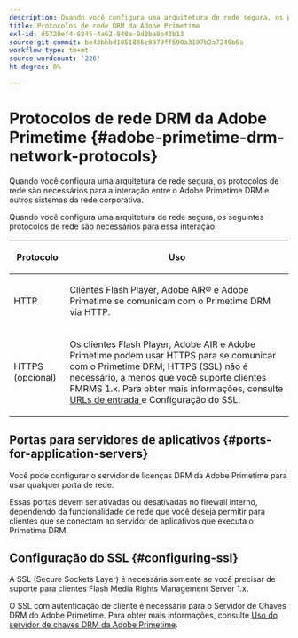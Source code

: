 ```yaml
---
description: Quando você configura uma arquitetura de rede segura, os protocolos de rede são necessários para a interação entre o Adobe Primetime DRM e outros sistemas da rede corporativa.
title: Protocolos de rede DRM da Adobe Primetime
exl-id: d5720ef4-6845-4a62-940a-9d8ba9b43b13
source-git-commit: be43bbbd1051886c8979ff590a3197b2a7249b6a
workflow-type: tm+mt
source-wordcount: '226'
ht-degree: 0%

---
```


# Protocolos de rede DRM da Adobe Primetime {#adobe-primetime-drm-network-protocols}

Quando você configura uma arquitetura de rede segura, os protocolos de rede são necessários para a interação entre o Adobe Primetime DRM e outros sistemas da rede corporativa.

Quando você configura uma arquitetura de rede segura, os seguintes protocolos de rede são necessários para essa interação:

<table frame="all" colsep="1" rowsep="1" class="+ topic/table adobe-d/table " id="table_itc_33z_n4"> 
 <thead class="- topic/thead "> 
  <tr rowsep="1" class="- topic/row "> 
   <th colname="1" class="- topic/entry entry"> <p class="- topic/p ">Protocolo </p> </th> 
   <th colname="2" class="- topic/entry entry"> <p class="- topic/p ">Uso </p> </th> 
  </tr> 
 </thead>
 <tbody class="- topic/tbody "> 
  <tr rowsep="1" class="- topic/row "> 
   <td colname="1" class="- topic/entry "> <p class="- topic/p ">HTTP </p> </td> 
   <td colname="2" class="- topic/entry "> <p class="- topic/p ">Clientes Flash Player, Adobe AIR® e Adobe Primetime se comunicam com o Primetime DRM via HTTP. </p> </td> 
  </tr> 
  <tr rowsep="0" class="- topic/row "> 
   <td colname="1" class="- topic/entry "> <p class="- topic/p ">HTTPS (opcional) </p> </td> 
   <td colname="2" class="- topic/entry "> <p class="- topic/p ">Os clientes Flash Player, Adobe AIR e Adobe Primetime podem usar HTTPS para se comunicar com o Primetime DRM; HTTPS (SSL) não é necessário, a menos que você suporte clientes FMRMS 1.x. Para obter mais informações, consulte <a href="../../secure-deployment-guidelines/overview/network-topology-firewall-rules.md" format="dita" scope="local"> URLs de entrada </a> e Configuração do SSL. </p> </td> 
  </tr> 
 </tbody> 
</table>

## Portas para servidores de aplicativos {#ports-for-application-servers}

Você pode configurar o servidor de licenças DRM da Adobe Primetime para usar qualquer porta de rede.

Essas portas devem ser ativadas ou desativadas no firewall interno, dependendo da funcionalidade de rede que você deseja permitir para clientes que se conectam ao servidor de aplicativos que executa o Primetime DRM.

## Configuração do SSL {#configuring-ssl}

A SSL (Secure Sockets Layer) é necessária somente se você precisar de suporte para clientes Flash Media Rights Management Server 1.x.

O SSL com autenticação de cliente é necessário para o Servidor de Chaves DRM do Adobe Primetime. Para obter mais informações, consulte [Uso do servidor de chaves DRM da Adobe Primetime](../../using-the-drm-key-server/requirements.md).
